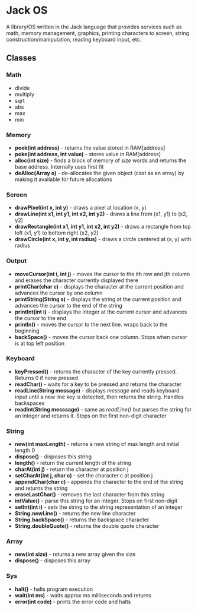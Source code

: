 # Jack OS
A library/OS written in the Jack language that provides services such as math, memory management, graphics, printing characters to screen, string construction/manipulation, reading keyboard input, etc.

## Classes
### Math
* divide
* multiply
* sqrt
* abs
* max
* min

### Memory
* **peek(int address)** - returns the value stored in RAM[address]
* **poke(int address, int value)** - stores value in RAM[address]
* **alloc(int size)** - finds a block of memory of _size_ words and returns the base address. Internally uses first fit
* **deAlloc(Array o)** - de-allocates the given object (cast as an array) by making it available for future allocations

### Screen
* **drawPixel(int x, int y)** - draws a pixel at location (x, y)
* **drawLine(int x1, int y1, int x2, int y2)** - draws a line from (x1, y1) to (x2, y2)
* **drawRectangle(int x1, int y1, int x2, int y2)** - draws a rectangle from top left (x1, y1) to bottom right (x2, y2)
* **drawCircle(int x, int y, int radius)** - draws a circle centered at (x, y) with radius

### Output
* **moveCursor(int i, int j)** - moves the cursor to the ith row and jth column and erases the character currently displayed there
* **printChar(char c)** - displays the character at the current position and advances the cursor by one column
* **printString(String s)** - displays the string at the current position and advances the cursor to the end of the string
* **printInt(int i)** - displays the integer at the current cursor and advances the cursor to the end
* **println()** - moves the cursor to the next line. wraps back to the beginning
* **backSpace()** - moves the cursor back one column. Stops when cursor is at top left position

### Keyboard
* **keyPressed()** - returns the character of the key currently pressed. Returns 0 if none pressed
* **readChar()** - waits for a key to be pressed and returns the character
* **readLine(String message)** - displays _message_ and reads keyboard input until a new line key is detected, then returns the string. Handles backspaces
* **readInt(String messsage)** - same as _readLine()_ but parses the string for an integer and returns it. Stops on the first non-digit character

### String
* **new(int maxLength)** - returns a new string of max length and initial length 0
* **dispose()** - disposes this string
* **length()** - return the current length of the string
* **charAt(int j)** - return the character at position j
* **setCharAt(int j, char c)** - set the character c at position j
* **appendChar(char c)** - appends the character to the end of the string and returns the string
* **eraseLastChar()** - removes the last character from this string
* **intValue()** - parse this string for an integer. Stops on first non-digit
* **setInt(int i)** - sets the string to the string representation of an integer
* **String.newLine()** - returns the new line character
* **String.backSpace()** - returns the backspace character
* **String.doubleQuote()** - returns the double quote character

### Array
* **new(int size)** - returns a new array given the size
* **dispose()** - disposes this array

### Sys
* **halt()** - halts program execution
* **wait(int ms)** - waits approx ms milliseconds and returns
* **error(int code)** - prints the error code and halts
